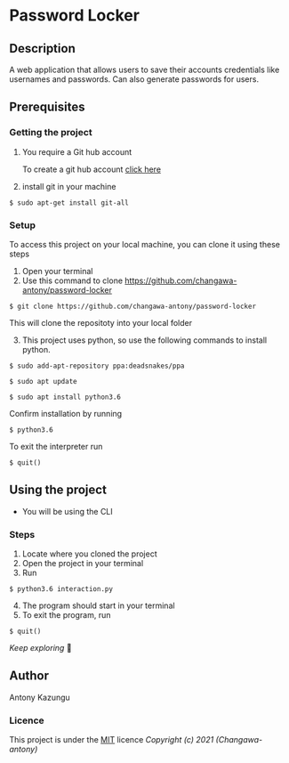 # Password Locker
## Description
A web application that allows users to save their accounts credentials like usernames and passwords. Can also generate passwords for users.
## Prerequisites
### Getting the project
1. You require a Git hub account
    
    To create a git hub account [click here](https://github.com/)
2. install git in your machine
```
$ sudo apt-get install git-all
```
### Setup
To access this project on your local machine, you can clone it using these steps
1. Open your terminal
1. Use this command to clone  https://github.com/changawa-antony/password-locker
```
$ git clone https://github.com/changawa-antony/password-locker
```
 This will clone the repositoty into your local folder

3. This project uses python, so use the following commands to install python.
```
$ sudo add-apt-repository ppa:deadsnakes/ppa
```
```
$ sudo apt update
```
```
$ sudo apt install python3.6
```
Confirm installation by running
```
$ python3.6
```
To exit the interpreter run 
```
$ quit()
```


## Using the project
* You will be using the CLI

### Steps
1. Locate where you cloned the project
2. Open the project in your terminal
3. Run
```
$ python3.6 interaction.py
```
4. The program should start in your terminal
5. To exit the program, run
```
$ quit()
```



*Keep exploring* :rocket:
## Author

Antony Kazungu

### Licence
This project is under the  [MIT](LICENSE) licence
*Copyright (c) 2021 (Changawa-antony)*